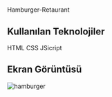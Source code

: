 <h1></h1>

Hamburger-Retaurant

<h2>Kullanılan Teknolojiler</h2>

HTML CSS JSicript

<h2>Ekran Görüntüsü</h2>

![hamburger](https://github.com/Celal08/Hamburger-Restaurant/assets/155475492/41fa4631-aaa7-4a68-9d45-c49db022c286)
